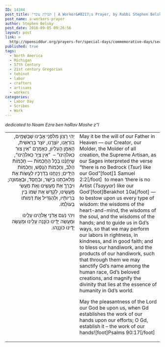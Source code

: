 ```yaml
---
ID: 14344
post_title: 'תפילת עובד | A Worker&#8217;s Prayer, by Rabbi Stephen Belsky'
post_name: a-workers-prayer
author: Stephen Belsky
post_date: 2016-09-05 09:26:56
layout: post
link: >
  http://opensiddur.org/prayers-for/special-days/commemorative-days/secular-national/labor-day/a-workers-prayer/
published: true
tags:
  - North America
  - Michigan
  - 57th Century
  - 21st century Gregorian
  - teḥinot
  - labor
  - crafters
  - artisans
  - workers
categories:
  - Labor Day
  - Scribes
  - Work
---
```

<em>dedicated to Noam Ezra ben haRav Moshe z"l</em>

<table style="margin-left: auto;margin-right: auto;">
<tbody>
<tr><td style="vertical-align:top;" width="46%">
<div class="liturgy" style="text-align: right;"><span lang="he">
יְהִי רָצוֹן מִלִּפְֿנֵי אָבִֽֿינוּ שֶׁבַּשָּׁמַֽיִם,‏
בּוֹרְאֵֽנוּ, יוֹצְרֵֽנוּ, יוֹצֵר בְּרֵאשִׁיתֿ, הָאֻמָּן הָעֶלְיוֹן,‏
כְּאָמְרָם ”אֵין צוּר כֵּאלֹהֵֽינוּ“ – ‏
”אֵין צַיָּר כֵּאלֹהֵֽינוּ“,‏
שֶׁיְּחָנֵּ֫נוּ בְכָֿל הַחָכְֿמוֹתֿ —‏
חָכְֿמוֹתֿ הַלֵּבֿ, וְחָכְֿמוֹתֿ הַנֶּֽפֶֿשׁ,‏
וְחָכְֿמוֹתֿ הַיָּדַֿיִם;‏
וְיַנְחֵֽנוּ בִדְֿרָכָֿיו לַעֲשׂוֹתֿ אֶתֿ מְלַאכְֿתֵּנוּ
בְּיֹֽשֶׁר, וּבְֿחֶֽסֶדֿ, וּבֶֿאֱמוּנָה;‏
וִיבָֿרֵךְֿ אֶתֿ מַעֲשֵֽׂינוּ וְאֶתֿ מַעֲשֵׂי מַעֲשֵֽׂינוּ,‏
לְקַדֵּשׁ אֶת שְׁמוֹ 
בֵּין בִּרְיוֹתָֿיו,‏
וּלְהַגְֿדִּיל אֶתֿ דְּמוּתֿוֹ בְעוֹלָמוֹ.‏

וִיהִי נֹֽעַם אֲדֹֿנָי אֱלֹהֵֽינוּ עָלֵֽינוּ
וּמַעֲשֵׂה יָדֵֽֿינוּ כּוֹנֲנָה עָלֵֽינוּ
וּמַעֲשֵׂה יָדֵֽֿינוּ כּוֹנֲנֵֽהוּ.‏
</span></div></td>

<td style="vertical-align:top;" width="53%"><div class="english">
May it be the will of our Father in Heaven —
our Creator, our Molder, the Molder of all creation, the Supreme Artisan,
as our Sages interpreted the verse “there is no Bedrock (<em>Tsur</em>) like our God”[foot]1 Samuel 2:2[/foot]&nbsp;
to mean ‘there is no Artist (<em>Tsayyar</em>) like our God’[foot]Berakhot 10a[/foot] —
to bestow upon us every type of wisdom:
the wisdoms of the heart-and-mind, the wisdoms of the soul,
and the wisdoms of the hands;
and to guide us in Gd’s ways, so that we may perform our labors
in rightness, in kindness, and in good faith;
and to bless our handiwork, and the products of our handiwork,
such that through them we may sanctify Gd’s name
among the human race, Gd’s beloved creations,
and magnify the divinity that lies at the essence of humanity in Gd’s world.

May the pleasantness of the Lord our God be upon us,
when Gd establishes the work of our hands upon our efforts;
O Gd, establish it – the work of our hands![foot]Psalms 90:17[/foot]
</div></td>
</tr>
</tbody></table>

